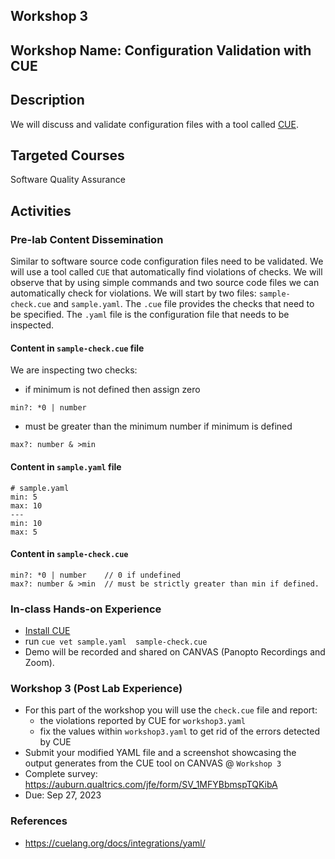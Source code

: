 ## Workshop 3

## Workshop Name: Configuration Validation with CUE

## Description 

We will discuss and validate configuration files with a tool called [CUE](https://cuelang.org/). 

## Targeted Courses 

Software Quality Assurance 

## Activities 

### Pre-lab Content Dissemination 

Similar to software source code configuration files need to be validated. We will use a tool called `CUE` that automatically find violations of checks. We will observe that by using simple commands and two source code files we can automatically check for violations. We will start by two files: `sample-check.cue` and `sample.yaml`. The `.cue` file provides the checks that need to be specified. The `.yaml` file is the configuration file that needs to be inspected. 


#### Content in `sample-check.cue` file

We are inspecting two checks: 

- if minimum is not defined then assign zero 

```
min?: *0 | number
```

- must be greater than the minimum number if minimum is defined 
```
max?: number & >min
```

#### Content in `sample.yaml` file 

```
# sample.yaml
min: 5
max: 10
---
min: 10
max: 5
```

#### Content in `sample-check.cue` 

```
min?: *0 | number    // 0 if undefined
max?: number & >min  // must be strictly greater than min if defined.
```


### In-class Hands-on Experience 

- [Install CUE](https://cuelang.org/docs/install/) 
- run `cue vet sample.yaml  sample-check.cue`
- Demo will be recorded and shared on CANVAS (Panopto Recordings and Zoom). 


### Workshop 3 (Post Lab Experience) 

- For this part of the workshop you will use the `check.cue` file and report:
  - the violations reported by CUE for `workshop3.yaml`
  - fix the values within `workshop3.yaml` to get rid of the errors detected by CUE 
- Submit your modified YAML file and a screenshot showcasing the output generates from the CUE tool on CANVAS @ `Workshop 3` 
- Complete survey: https://auburn.qualtrics.com/jfe/form/SV_1MFYBbmspTQKibA
- Due: Sep 27, 2023


### References
- https://cuelang.org/docs/integrations/yaml/